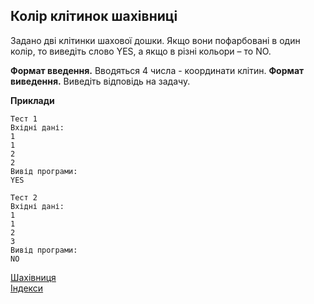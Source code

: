 ## Колір клітинок шахівниці
Задано дві клітинки шахової дошки. Якщо вони пофарбовані в один колір, то виведіть слово YES, 
а якщо в різні кольори – то NO.

**Формат введення.** Вводяться 4 числа - координати клітин.
**Формат виведення.** Виведіть відповідь на задачу.

**Приклади**
```
Тест 1
Вхідні дані:
1
1
2
2
Вивід програми:
YES

Тест 2
Вхідні дані:
1
1
2
3
Вивід програми:
NO
```
[Шахівниця](https://docs.google.com/spreadsheets/d/1BlYZ4MH939x26Eou_sVsNuuPYN7tRYJ4avbaTmJrgX0/edit?gid=0#gid=0)  
[Індекси](https://drive.google.com/file/d/1FTPAZqhPECXvzQ4mSyOZq7ghXMIRkgnF/view?usp=drive_link) 
